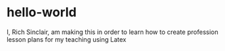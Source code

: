 # hello-world
I, Rich Sinclair, am making this in order to learn how to create profession lesson plans for my teaching using Latex
